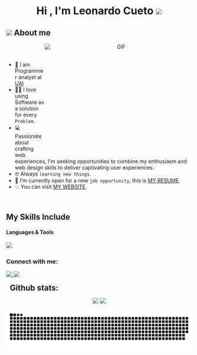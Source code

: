 
<h1 align="center">Hi , I'm Leonardo Cueto <img src="https://media.giphy.com/media/hvRJCLFzcasrR4ia7z/giphy.gif" width="35"></h1>

## <picture><img src = "https://github.com/7oSkaaa/7oSkaaa/blob/main/Images/about_me.gif?raw=true" width = 50px></picture> About me

<span target="_blank" align="center">
  <img align="right" top="500" height="300" width="400" alt="GIF" src="https://media.giphy.com/media/SWoSkN6DxTszqIKEqv/giphy.gif">
</span>
<br><br>


- 🏫 I am Programmer analyst at [UAI](https://uai.edu.ar/)
- :technologist: I love using Software as a solution for every `Problem`.
- :computer: Passionate about crafting web
experiences, I'm seeking opportunities
to combine my enthusiasm and web
design skills to deliver captivating user
experiences.
- :nerd_face: Always `learning new things`.
- :thinking: I’m currently open for a new `job opportunity`, this is [MY RESUME](https://drive.google.com/file/d/17tAOhqhma6n6VOToixdvA7hw7TyehPaG/view?usp=sharing).
- :boom: You can visit [MY WEBSITE](https://leonardocueto.click/).
<br>

## My Skills Include

<h4> Languages & Tools </h4>
<p align="start">
    <img src="https://skillicons.dev/icons?i=vue,typescript,astro,pinia,git,nodejs,react,mongo,mysql,express,css,figma,postman,tailwindcss,bootstrap,js,c#" />
</p>

<h3 align="left">Connect with me:</h3>
<p align="left">
  <a href="https://www.linkedin.com/in/leonardo-cueto/" target="blank"><img src="https://skillicons.dev/icons?i=linkedin"/> </a>
  <a href="https://mail.google.com/mail/?view=cm&fs=1&to=tuemail@gmail.com&su=quiero%20saber%20mas%20de%20vos!" target="blank"><img src="https://skillicons.dev/icons?i=gmail"/></a>
</p>
<div align="center">
<h2 align="start" style="margin: 5px 10px;">Github stats:</h2> 

[![](https://github-readme-stats.vercel.app/api?username=leonardocueto&show_icons=true&theme=tokyonight&hide_border=true&locale=en)](https://github.com/leonardocueto)
[![](https://github-readme-streak-stats.herokuapp.com/?user=leonardocueto&theme=material-palenight)](https://github.com/leonardocueto)
</div>
<p align="center">
  <img  src="https://raw.githubusercontent.com/Elanza-48/Elanza-48/main/resources/img/github-contribution-grid-snake.svg"
    alt="example" />
</p>


